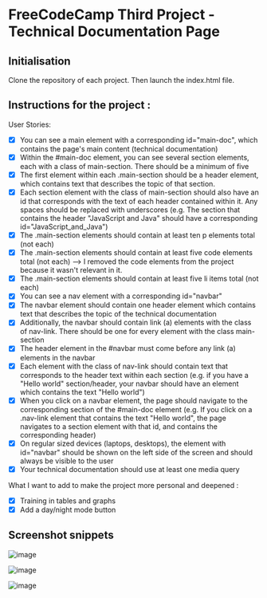 # FreeCodeCamp Third Project - Technical Documentation Page
## Initialisation
Clone the repository of each project. Then launch the index.html file. 

## Instructions for the project :
User Stories:

- [x] You can see a main element with a corresponding id="main-doc", which contains the page's main content (technical documentation)
- [x] Within the #main-doc element, you can see several section elements, each with a class of main-section. There should be a minimum of five
- [x] The first element within each .main-section should be a header element, which contains text that describes the topic of that section.
- [x] Each section element with the class of main-section should also have an id that corresponds with the text of each header contained within it. Any spaces should be replaced with underscores (e.g. The section that contains the header "JavaScript and Java" should have a corresponding id="JavaScript_and_Java")
- [x] The .main-section elements should contain at least ten p elements total (not each)
- [x] The .main-section elements should contain at least five code elements total (not each) --> I removed the code elements from the project because it wasn't relevant in it.
- [x] The .main-section elements should contain at least five li items total (not each)
- [x] You can see a nav element with a corresponding id="navbar"
- [x] The navbar element should contain one header element which contains text that describes the topic of the technical documentation
- [x] Additionally, the navbar should contain link (a) elements with the class of nav-link. There should be one for every element with the class main-section
- [x] The header element in the #navbar must come before any link (a) elements in the navbar
- [x] Each element with the class of nav-link should contain text that corresponds to the header text within each section (e.g. if you have a "Hello world" section/header, your navbar should have an element which contains the text "Hello world")
- [x] When you click on a navbar element, the page should navigate to the corresponding section of the #main-doc element (e.g. If you click on a .nav-link element that contains the text "Hello world", the page navigates to a section element with that id, and contains the corresponding header)
- [x] On regular sized devices (laptops, desktops), the element with id="navbar" should be shown on the left side of the screen and should always be visible to the user
- [x] Your technical documentation should use at least one media query

What I want to add to make the project more personal and deepened : 

- [x] Training in tables and graphs 
- [x] Add a day/night mode button

## Screenshot snippets 

![image](https://github.com/user-attachments/assets/a3a94c26-a169-45fc-8957-9c25c8a39c45)

![image](https://github.com/user-attachments/assets/9759108a-30e6-4d5a-9025-7a5b60db2741)

![image](https://github.com/user-attachments/assets/c29178c5-f4b0-4a79-b156-5bc2b8917337)
